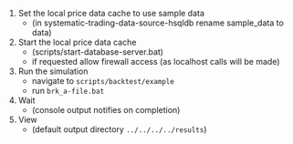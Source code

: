 1. Set the local price data cache to use sample data 
	* (in systematic-trading-data-source-hsqldb rename sample_data to data)
2. Start the local price data cache
	* (scripts/start-database-server.bat)
	* if requested allow firewall access (as localhost calls will be made)
3. Run the simulation
	* navigate to `scripts/backtest/example`
	* run `brk_a-file.bat`
4. Wait
	* (console output notifies on completion)
5. View
	* (default output directory `../../../../results`)